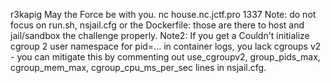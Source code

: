 r3kapig
May the Force be with you.
nc house.nc.jctf.pro 1337
Note: do not focus on run.sh, nsjail.cfg or the Dockerfile: those are there to host and jail/sandbox the challenge properly. Note2: If you get a Couldn't initialize cgroup 2 user namespace for pid=... in container logs, you lack cgroups v2 - you can mitigate this by commenting out use_cgroupv2, group_pids_max, cgroup_mem_max, cgroup_cpu_ms_per_sec lines in nsjail.cfg.
